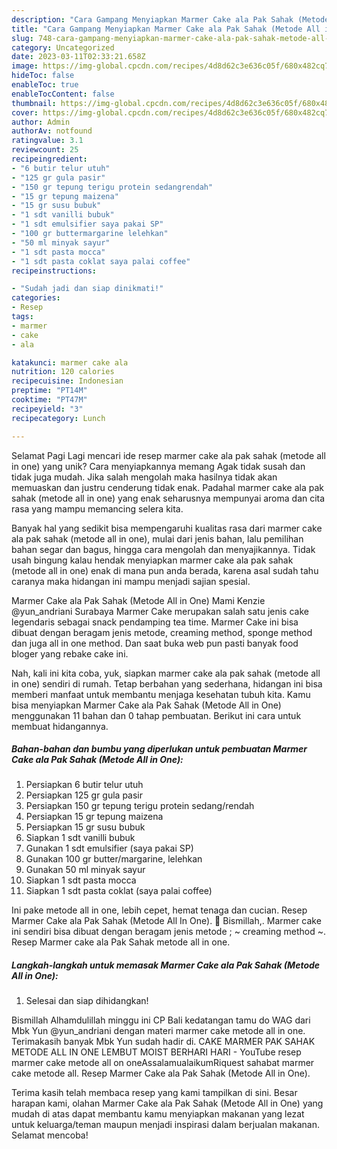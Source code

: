 ```yaml
---
description: "Cara Gampang Menyiapkan Marmer Cake ala Pak Sahak (Metode All in One) yang Lezat, Enak"
title: "Cara Gampang Menyiapkan Marmer Cake ala Pak Sahak (Metode All in One) yang Lezat, Enak"
slug: 748-cara-gampang-menyiapkan-marmer-cake-ala-pak-sahak-metode-all-in-one-yang-lezat-enak
category: Uncategorized
date: 2023-03-11T02:33:21.658Z
image: https://img-global.cpcdn.com/recipes/4d8d62c3e636c05f/680x482cq70/marmer-cake-ala-pak-sahak-metode-all-in-one-foto-resep-utama.jpg
hideToc: false
enableToc: true
enableTocContent: false
thumbnail: https://img-global.cpcdn.com/recipes/4d8d62c3e636c05f/680x482cq70/marmer-cake-ala-pak-sahak-metode-all-in-one-foto-resep-utama.jpg
cover: https://img-global.cpcdn.com/recipes/4d8d62c3e636c05f/680x482cq70/marmer-cake-ala-pak-sahak-metode-all-in-one-foto-resep-utama.jpg
author: Admin
authorAv: notfound
ratingvalue: 3.1
reviewcount: 25
recipeingredient:
- "6 butir telur utuh"
- "125 gr gula pasir"
- "150 gr tepung terigu protein sedangrendah"
- "15 gr tepung maizena"
- "15 gr susu bubuk"
- "1 sdt vanilli bubuk"
- "1 sdt emulsifier saya pakai SP"
- "100 gr buttermargarine lelehkan"
- "50 ml minyak sayur"
- "1 sdt pasta mocca"
- "1 sdt pasta coklat saya palai coffee"
recipeinstructions:

- "Sudah jadi dan siap dinikmati!"
categories:
- Resep
tags:
- marmer
- cake
- ala

katakunci: marmer cake ala 
nutrition: 120 calories
recipecuisine: Indonesian
preptime: "PT14M"
cooktime: "PT47M"
recipeyield: "3"
recipecategory: Lunch

---
```



Selamat Pagi Lagi mencari ide resep marmer cake ala pak sahak (metode all in one) yang unik? Cara menyiapkannya memang Agak tidak susah dan tidak juga mudah. Jika salah mengolah maka hasilnya tidak akan memuaskan dan justru cenderung tidak enak. Padahal marmer cake ala pak sahak (metode all in one) yang enak seharusnya mempunyai aroma dan cita rasa yang mampu memancing selera kita.


Banyak hal yang sedikit bisa mempengaruhi kualitas rasa dari marmer cake ala pak sahak (metode all in one), mulai dari jenis bahan, lalu pemilihan bahan segar dan bagus, hingga cara mengolah dan menyajikannya. Tidak usah bingung kalau hendak menyiapkan marmer cake ala pak sahak (metode all in one) enak di mana pun anda berada, karena asal sudah tahu caranya maka hidangan ini mampu menjadi sajian spesial.

Marmer Cake ala Pak Sahak (Metode All in One) Mami Kenzie @yun_andriani Surabaya Marmer Cake merupakan salah satu jenis cake legendaris sebagai snack pendamping tea time. Marmer Cake ini bisa dibuat dengan beragam jenis metode, creaming method, sponge method dan juga all in one method. Dan saat buka web pun pasti banyak food bloger yang rebake cake ini.


Nah, kali ini kita coba, yuk, siapkan marmer cake ala pak sahak (metode all in one) sendiri di rumah. Tetap berbahan yang sederhana, hidangan ini bisa memberi manfaat untuk membantu menjaga kesehatan tubuh kita. Kamu bisa menyiapkan Marmer Cake ala Pak Sahak (Metode All in One) menggunakan 11 bahan dan 0 tahap pembuatan. Berikut ini cara untuk membuat hidangannya.

<!--inarticleads1-->

##### Bahan-bahan dan bumbu yang diperlukan untuk pembuatan Marmer Cake ala Pak Sahak (Metode All in One):

1. Persiapkan 6 butir telur utuh
1. Persiapkan 125 gr gula pasir
1. Persiapkan 150 gr tepung terigu protein sedang/rendah
1. Persiapkan 15 gr tepung maizena
1. Persiapkan 15 gr susu bubuk
1. Siapkan 1 sdt vanilli bubuk
1. Gunakan 1 sdt emulsifier (saya pakai SP)
1. Gunakan 100 gr butter/margarine, lelehkan
1. Gunakan 50 ml minyak sayur
1. Siapkan 1 sdt pasta mocca
1. Siapkan 1 sdt pasta coklat (saya palai coffee)


Ini pake metode all in one, lebih cepet, hemat tenaga dan cucian. Resep Marmer Cake ala Pak Sahak (Metode All In One). 💐 Bismillah,. Marmer cake ini sendiri bisa dibuat dengan beragam jenis metode ; ~ creaming method ~. Resep Marmer cake ala Pak Sahak metode all in one. 

<!--inarticleads2-->

##### Langkah-langkah untuk memasak Marmer Cake ala Pak Sahak (Metode All in One):


1. Selesai dan siap dihidangkan!

Bismillah Alhamdulillah minggu ini CP Bali kedatangan tamu do WAG dari Mbk Yun @yun_andriani dengan materi marmer cake metode all in one. Terimakasih banyak Mbk Yun sudah hadir di. CAKE MARMER PAK SAHAK METODE ALL IN ONE LEMBUT MOIST BERHARI HARI - YouTube resep marmer cake metode all on oneAssalamualaikumRiquest sahabat marmer cake metode all. Resep Marmer Cake ala Pak Sahak (Metode All in One). 

Terima kasih telah membaca resep yang kami tampilkan di sini. Besar harapan kami, olahan Marmer Cake ala Pak Sahak (Metode All in One) yang mudah di atas dapat membantu kamu menyiapkan makanan yang lezat untuk keluarga/teman maupun menjadi inspirasi dalam berjualan makanan. Selamat mencoba!
